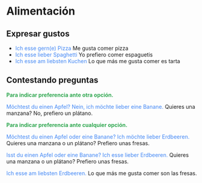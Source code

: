 # Alimentación

## Expresar gustos
* <span style="color:#4287f5">Ich esse gern(e) Pizza </span>  Me gusta comer pizza
* <span style="color:#4287f5">Ich esse lieber Spaghetti  </span> Yo prefiero comer espaguetis
* <span style="color:#4287f5">Ich esse am liebsten Kuchen  </span> Lo que más me gusta comer es tarta

## Contestando preguntas

 <span style="color:#32a852"><b> Para indicar preferencia ante otra opción.</b></span>

 <span style="color:#4287f5"> Möchtest du einen Apfel? Nein, ich möchte lieber eine Banane.</span>
Quieres una manzana? No, prefiero un plátano.

 <span style="color:#32a852"><b>Para indicar preferencia ante cualquier opción.</b></span>

 <span style="color:#4287f5">Möchtest du einen Apfel oder eine Banane? Ich möchte lieber Erdbeeren.</span>
Quieres una manzana o un plátano? Prefiero unas fresas.

 <span style="color:#4287f5">Isst du einen Apfel oder eine Banane? Ich esse lieber Erdbeeren.</span>
Quieres una manzana o un plátano? Prefiero unas fresas.

 <span style="color:#4287f5">Ich esse am liebsten Erdbeeren.</span>
Lo que más me gusta comer son las fresas.
